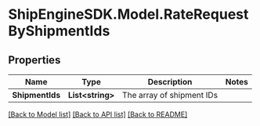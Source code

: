 # ShipEngineSDK.Model.RateRequestByShipmentIds

## Properties

Name | Type | Description | Notes
------------ | ------------- | ------------- | -------------
**ShipmentIds** | **List&lt;string&gt;** | The array of shipment IDs | 

[[Back to Model list]](../../README.md#documentation-for-models) [[Back to API list]](../../README.md#documentation-for-api-endpoints) [[Back to README]](../../README.md)

